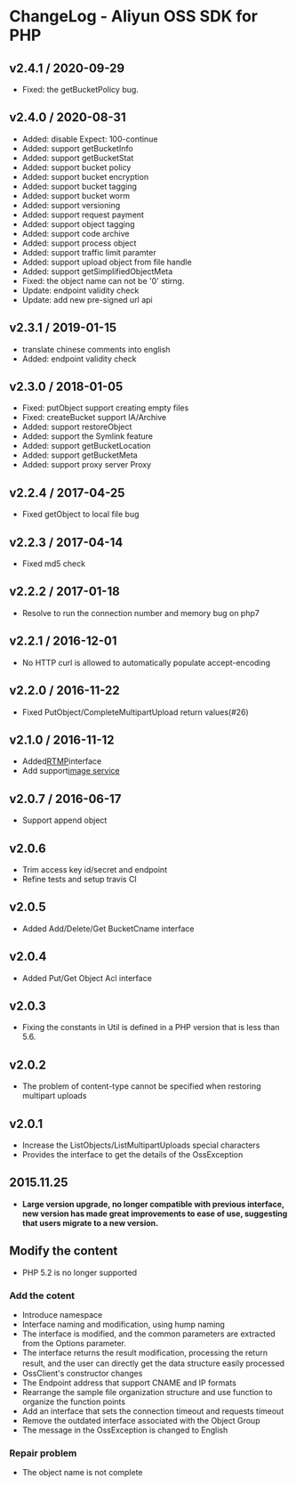 # ChangeLog - Aliyun OSS SDK for PHP

## v2.4.1 / 2020-09-29
* Fixed: the getBucketPolicy bug.


## v2.4.0 / 2020-08-31

* Added: disable Expect: 100-continue
* Added: support getBucketInfo
* Added: support getBucketStat
* Added: support bucket policy
* Added: support bucket encryption
* Added: support bucket tagging
* Added: support bucket  worm
* Added: support versioning
* Added: support request payment
* Added: support object tagging
* Added: support code archive
* Added: support process object 
* Added: support traffic limit paramter 
* Added: support upload object from file handle
* Added: support getSimplifiedObjectMeta
* Fixed: the object name can not be '0' stirng.
* Update: endpoint validity check
* Update: add new pre-signed url api


## v2.3.1 / 2019-01-15

* translate chinese comments into english
* Added: endpoint validity check

## v2.3.0 / 2018-01-05

* Fixed: putObject support creating empty files
* Fixed: createBucket support IA/Archive
* Added: support restoreObject
* Added: support the Symlink feature
* Added: support getBucketLocation
* Added: support getBucketMeta
* Added: support proxy server Proxy

## v2.2.4 / 2017-04-25

* Fixed getObject to local file bug

## v2.2.3 / 2017-04-14

* Fixed md5 check

## v2.2.2 / 2017-01-18

* Resolve to run the connection number and memory bug on php7

## v2.2.1 / 2016-12-01

* No HTTP curl is allowed to automatically populate accept-encoding

## v2.2.0 / 2016-11-22

* Fixed PutObject/CompleteMultipartUpload return values(#26)

## v2.1.0 / 2016-11-12

* Added[RTMP](https://help.aliyun.com/document_detail/44297.html)interface
* Add support[image service](https://help.aliyun.com/document_detail/44686.html)

## v2.0.7 / 2016-06-17

* Support append object

## v2.0.6

* Trim access key id/secret and endpoint
* Refine tests and setup travis CI

## v2.0.5

* Added Add/Delete/Get BucketCname interface

## v2.0.4

* Added Put/Get Object Acl interface

## v2.0.3

* Fixing the constants in Util is defined in a PHP version that is less than 5.6.

## v2.0.2

* The problem of content-type cannot be specified when restoring multipart uploads

## v2.0.1

* Increase the ListObjects/ListMultipartUploads special characters
* Provides the interface to get the details of the OssException


## 2015.11.25

* **Large version upgrade, no longer compatible with previous interface, new version has made great improvements to ease of use, suggesting that users migrate to a new version.**

## Modify the content

* PHP 5.2 is no longer supported

### Add the cotent

* Introduce namespace
* Interface naming and modification, using hump naming
* The interface is modified, and the common parameters are extracted from the Options parameter.
* The interface returns the result modification, processing the return result, and the user can directly get the data structure easily processed　
* OssClient's constructor changes
* The Endpoint address that support CNAME and IP formats
* Rearrange the sample file organization structure and use function to organize the function points
* Add an interface that sets the connection timeout and requests timeout
* Remove the outdated interface associated with the Object Group
* The message in the OssException is changed to English

### Repair problem

* The object name is not complete
